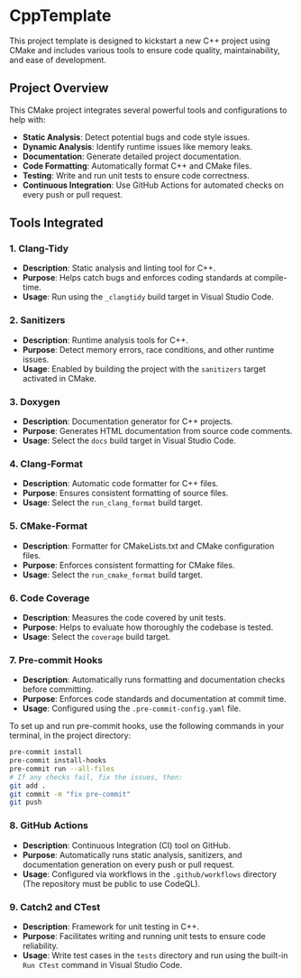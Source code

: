 # CppTemplate

This project template is designed to kickstart a new C++ project using CMake and includes various tools to ensure code quality, maintainability, and ease of development.

## Project Overview

This CMake project integrates several powerful tools and configurations to help with:

- **Static Analysis**: Detect potential bugs and code style issues.
- **Dynamic Analysis**: Identify runtime issues like memory leaks.
- **Documentation**: Generate detailed project documentation.
- **Code Formatting**: Automatically format C++ and CMake files.
- **Testing**: Write and run unit tests to ensure code correctness.
- **Continuous Integration**: Use GitHub Actions for automated checks on every push or pull request.

## Tools Integrated

### 1. **Clang-Tidy**
- **Description**: Static analysis and linting tool for C++.
- **Purpose**: Helps catch bugs and enforces coding standards at compile-time.
- **Usage**: Run using the `_clangtidy` build target in Visual Studio Code.

### 2. **Sanitizers**
- **Description**: Runtime analysis tools for C++.
- **Purpose**: Detect memory errors, race conditions, and other runtime issues.
- **Usage**: Enabled by building the project with the `sanitizers` target activated in CMake.

### 3. **Doxygen**
- **Description**: Documentation generator for C++ projects.
- **Purpose**: Generates HTML documentation from source code comments.
- **Usage**: Select the `docs` build target in Visual Studio Code.

### 4. **Clang-Format**
- **Description**: Automatic code formatter for C++ files.
- **Purpose**: Ensures consistent formatting of source files.
- **Usage**: Select the `run_clang_format` build target.

### 5. **CMake-Format**
- **Description**: Formatter for CMakeLists.txt and CMake configuration files.
- **Purpose**: Enforces consistent formatting for CMake files.
- **Usage**: Select the `run_cmake_format` build target.

### 6. **Code Coverage**
- **Description**: Measures the code covered by unit tests.
- **Purpose**: Helps to evaluate how thoroughly the codebase is tested.
- **Usage**: Select the `coverage` build target.

### 7. **Pre-commit Hooks**
- **Description**: Automatically runs formatting and documentation checks before committing.
- **Purpose**: Enforces code standards and documentation at commit time.
- **Usage**: Configured using the `.pre-commit-config.yaml` file.

To set up and run pre-commit hooks, use the following commands in your terminal, in the project directory:

```sh
pre-commit install
pre-commit install-hooks
pre-commit run --all-files
# If any checks fail, fix the issues, then:
git add .
git commit -m "fix pre-commit"
git push
```

### 8. **GitHub Actions**
- **Description**: Continuous Integration (CI) tool on GitHub.
- **Purpose**: Automatically runs static analysis, sanitizers, and documentation generation on every push or pull request.
- **Usage**: Configured via workflows in the `.github/workflows` directory (The repository must be public to use CodeQL).

### 9. **Catch2 and CTest**
- **Description**: Framework for unit testing in C++.
- **Purpose**: Facilitates writing and running unit tests to ensure code reliability.
- **Usage**: Write test cases in the `tests` directory and run using the built-in `Run CTest` command in Visual Studio Code.
